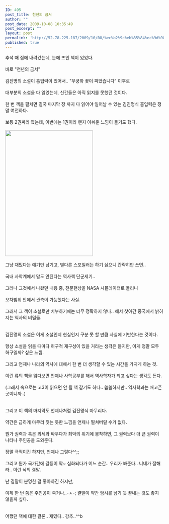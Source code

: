 ```yaml
---
ID: 495
post_title: 천년의 금서
author: ""
post_date: 2009-10-08 10:35:49
post_excerpt: ""
layout: post
permalink: 'http://52.78.225.187/2009/10/08/%ec%b2%9c%eb%85%84%ec%9d%98-%ea%b8%88%ec%84%9c/'
published: true
---
```

추석 때 집에 내려갔는데, 눈에 뜨인 책이 있었다.<br><br>바로 "천년의 금서"<br><br>김진명의 소설이 흡입력이 있어서.. "무궁화 꽃이 피었습니다" 이후로<br><br>대부분의 소설을 다 읽었는데, 신간들은 아직 읽지를 못했던 것이다.<br><br>한 번 책을 펼치면 결국 마지막 장 까지 다 읽어야 일어날 수 있는 김진명식 흡입력은 정말 여전하다.<br><br>보통 2권짜리 였는데, 이번에는 1권이라 왠지 아쉬운 느낌이 들기도 했다.<br><br><img src="http://52.78.225.187/wp-content/uploads/1/8975903755.jpeg" width="278" height="400" /><br><br>그냥 재밌다는 얘기만 남기고, 별다른 스포일러는 하기 싫으니 간략히만 쓰면..<br><br>국내 사학계에서 말도 안된다는 역사책 단군세기..<br><br>그러나 그것에서 나왔던 내용 중, 천문현상을 NASA 시뮬레이터로 돌리니<br><br>오차범위 안에서 관측이 가능했다는 사실.<br><br>그래서 그 책이 소설로만 치부하기에는 너무 정확하지 않나.. 해서 찾아간 중국에서 밝혀지는 역사의 비밀들.<br><br><br>김진명의 소설은 이게 소설인지 현실인지 구분 못 할 만큼 사실에 기반한다는 것이다.<br><br>항상 소설을 읽을 때마다 허구적 재구성이 있을 거라는 생각은 들지만, 이게 정말 모두 허구일까? 싶은 느낌.<br><br>그리고 언제나 나라의 역사에 대해서 한 번 더 생각할 수 있는 시간을 가지게 하는 것.<br><br>이런 류의 책을 읽다보면 언제나 사학공부를 해서 역사학자가 되고 싶다는 생각도 든다.<br><br>(그래서 속으로는 고3이 읽으면 안 될 책 같기도 하다.. 씁쓸하지만.. 역사학과는 배고픈 곳이니까..)<br><br><br>그리고 이 책의 마지막도 언제나처럼 김진명식 마무리다.<br><br>약간은 급하게 마무리 짓는 듯한 느낌을 언제나 떨쳐버릴 수가 없다.<br><br>뭔가 권력과 혹은 외세와 싸우다가 최악의 위기에 봉착하면, 그 권력보다 더 큰 권력이 나타나 주인공을 도와준다.<br><br>정말 극적이긴 하지만, 언제나 그렇다^^;;<br><br>그리고 뭔가 국가간에 갈등이 막~ 심화되다가 어느 순간.. 우리가 봐준다.. 니네가 잘해라.. 이런 식의 결말.<br><br>난 결말이 분명한 걸 좋아하긴 하지만, <br><br>이제 한 번 쯤은 주인공이 죽거나..-ㅅ-; 결말이 약간 암시를 남기 듯 끝내는 것도 좋지 않을까 싶다.<br><br><br>어쨌던 책에 대한 결론.. 재밌다.. 강추..^^b<br><br>